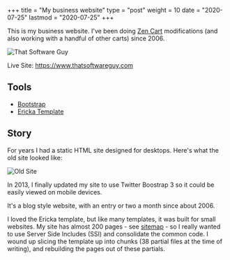 +++
title = "My business website"
type = "post"
weight = 10
date = "2020-07-25"
lastmod = "2020-07-25"
+++

This is my business website.  I've been doing 
[Zen Cart](https://www.zen-cart.com)
modifications (and also working with a handful of other carts) 
since 2006.

<!--more-->

![That Software Guy](/images/tsg.jpeg)

Live Site: <https://www.thatsoftwareguy.com>


## Tools
* [Bootstrap](http://getbootstrap.com/)
* [Ericka Template](https://www.behance.net/gallery/5842843/Ericka-Responsive-Bootstrap-Template)

## Story
For years I had a static HTML site designed for desktops.
Here's what the old site looked like: 

![Old Site](https://www.thatsoftwareguy.com/img/site-graphics/old_site_thumb.png)

In 2013, I finally updated my site to use Twitter Boostrap 3 
so it could be easily viewed on mobile devices.  

It's a blog style website, with an entry or two a month since about 2006.  

I loved the Ericka template, but like many templates, it was built 
for small websites.  My site has almost 200 pages - see [sitemap](http://www.thatsoftwareguy.com/sitemap.html) - so I really wanted to use Server Side Includes
(SSI) and consolidate the common code. I wound up slicing the
template up into chunks (38 partial files at the time of writing),
and rebuilding the pages out of these partials.  

